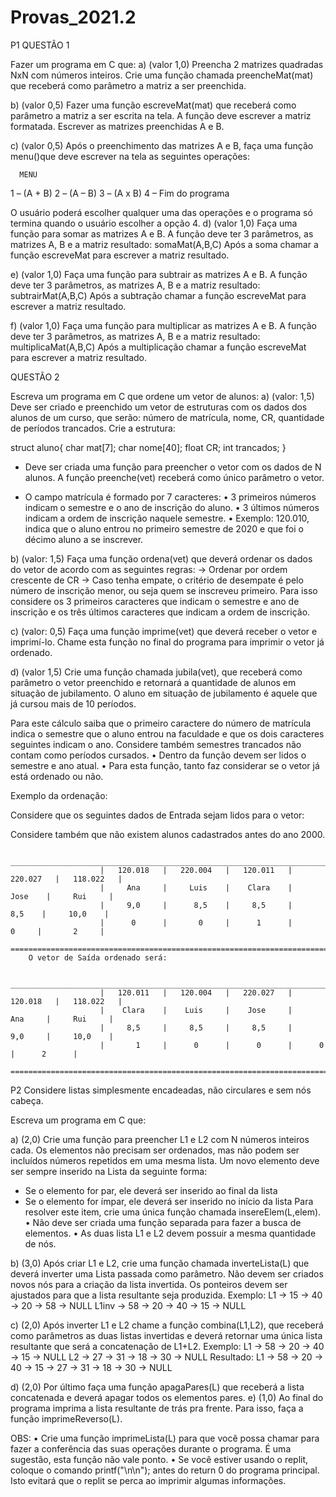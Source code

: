 # Provas_2021.2
P1
QUESTÃO 1

Fazer um programa em C que:
a) (valor 1,0) Preencha 2 matrizes quadradas NxN com números inteiros. Crie uma função
chamada preencheMat(mat) que receberá como parâmetro a matriz a ser preenchida.

b) (valor 0,5) Fazer uma função escreveMat(mat) que receberá como parâmetro a matriz a ser
escrita na tela. A função deve escrever a matriz formatada.
Escrever as matrizes preenchidas A e B.

c) (valor 0,5) Após o preenchimento das matrizes A e B, faça uma função menu()que deve
escrever na tela as seguintes operações:

      MENU
  1 – (A + B)
  2 – (A – B)
  3 – (A x B)
  4 – Fim do programa

O usuário poderá escolher qualquer uma das operações e o programa só termina quando o usuário
escolher a opção 4.
d) (valor 1,0) Faça uma função para somar as matrizes A e B. A função deve ter 3 parâmetros, as
matrizes A, B e a matriz resultado: somaMat(A,B,C)
Após a soma chamar a função escreveMat para escrever a matriz resultado.

e) (valor 1,0) Faça uma função para subtrair as matrizes A e B. A função deve ter 3 parâmetros, as
matrizes A, B e a matriz resultado: subtrairMat(A,B,C)
Após a subtração chamar a função escreveMat para escrever a matriz resultado.

f) (valor 1,0) Faça uma função para multiplicar as matrizes A e B. A função deve ter 3 parâmetros,
as matrizes A, B e a matriz resultado: multiplicaMat(A,B,C)
Após a multiplicação chamar a função escreveMat para escrever a matriz resultado.

QUESTÃO 2

Escreva um programa em C que ordene um vetor de alunos:
a) (valor: 1,5) Deve ser criado e preenchido um vetor de estruturas com os dados dos alunos de um
curso, que serão: número de matrícula, nome, CR, quantidade de períodos trancados.
Crie a estrutura:

  struct aluno{
    char mat[7];
    char nome[40];
    float CR;
    int trancados;
  }

  - Deve ser criada uma função para preencher o vetor com os dados de N alunos. A função
  preenche(vet) receberá como único parâmetro o vetor.

  - O campo matrícula é formado por 7 caracteres:
  • 3 primeiros números indicam o semestre e o ano de inscrição do aluno.
  • 3 últimos números indicam a ordem de inscrição naquele semestre.
  • Exemplo: 120.010, indica que o aluno entrou no primeiro semestre de 2020 e que foi
  o décimo aluno a se inscrever.

b) (valor: 1,5) Faça uma função ordena(vet) que deverá ordenar os dados do vetor de acordo
com as seguintes regras:
  → Ordenar por ordem crescente de CR
  → Caso tenha empate, o critério de desempate é pelo número de inscrição menor, ou seja quem
  se inscreveu primeiro. Para isso considere os 3 primeiros caracteres que indicam o semestre e
  ano de inscrição e os três últimos caracteres que indicam a ordem de inscrição.

c) (valor: 0,5) Faça uma função imprime(vet) que deverá receber o vetor e imprimí-lo. Chame
esta função no final do programa para imprimir o vetor já ordenado.

d) (valor 1,5) Crie uma função chamada jubila(vet), que receberá como parâmetro o vetor
preenchido e retornará a quantidade de alunos em situação de jubilamento.
O aluno em situação de jubilamento é aquele que já cursou mais de 10 períodos.

Para este cálculo saiba que o primeiro caractere do número de matrícula indica o semestre que
o aluno entrou na faculdade e que os dois caracteres seguintes indicam o ano. Considere
também semestres trancados não contam como períodos cursados.
• Dentro da função devem ser lidos o semestre e ano atual.
• Para esta função, tanto faz considerar se o vetor já está ordenado ou não.

Exemplo da ordenação:

Considere que os seguintes dados de Entrada sejam lidos para o vetor:

Considere também que não existem alunos cadastrados antes do ano 2000.

                        _______________________________________________________________________
                        |   120.018   |   220.004   |   120.011   |   220.027   |   118.022   |
                        |     Ana     |     Luis    |    Clara    |     Jose    |     Rui     |
                        |     9,0     |      8,5    |     8,5     |      8,5    |     10,0    |
                        |      0      |       0     |      1      |       0     |       2     |
                        =======================================================================
        O vetor de Saída ordenado será:

                        _______________________________________________________________________
                        |   120.011   |   120.004   |   220.027   |   120.018   |   118.022   |
                        |    Clara    |    Luis     |    Jose     |     Ana     |     Rui     |
                        |     8,5     |     8,5     |     8,5     |     9,0     |     10,0    |
                        |       1     |      0      |      0      |      0      |      2      |
                        ======================================================================= 
                        
                        

P2
Considere listas simplesmente encadeadas, não circulares e sem nós cabeça.

Escreva um programa em C que:

a) (2,0) Crie uma função para preencher L1 e L2 com N números inteiros cada. Os
elementos não precisam ser ordenados, mas não podem ser incluídos números
repetidos em uma mesma lista.
Um novo elemento deve ser sempre inserido na Lista da seguinte forma:
  - Se o elemento for par, ele deverá ser inserido ao final da lista
  - Se o elemento for ímpar, ele deverá ser inserido no início da lista
Para resolver este item, crie uma única função chamada insereElem(L,elem).
  • Não deve ser criada uma função separada para fazer a busca de elementos.
  • As duas lista L1 e L2 devem possuir a mesma quantidade de nós.


b) (3,0) Após criar L1 e L2, crie uma função chamada inverteLista(L) que deverá
inverter uma Lista passada como parâmetro.
Não devem ser criados novos nós para a criação da lista invertida. Os ponteiros devem
ser ajustados para que a lista resultante seja produzida.
Exemplo:
    L1 -> 15 -> 40 -> 20 -> 58 -> NULL
    L1inv -> 58 -> 20 -> 40 -> 15 -> NULL

c) (2,0) Após inverter L1 e L2 chame a função combina(L1,L2), que receberá como
parâmetros as duas listas invertidas e deverá retornar uma única lista resultante que será
a concatenação de L1+L2.
Exemplo:
    L1 -> 58 -> 20 -> 40 -> 15 -> NULL
    L2 -> 27 -> 31 -> 18 -> 30 -> NULL
Resultado: 
    L1 -> 58 -> 20 -> 40 -> 15 -> 27 -> 31 -> 18 -> 30 -> NULL

d) (2,0) Por último faça uma função apagaPares(L) que receberá a lista concatenada e
deverá apagar todos os elementos pares.
e) (1,0) Ao final do programa imprima a lista resultante de trás pra frente. Para isso, faça a
função imprimeReverso(L).

OBS:
  • Crie uma função imprimeLista(L) para que você possa chamar para fazer a
  conferência das suas operações durante o programa. É uma sugestão, esta função
  não vale ponto.
  • Se você estiver usando o replit, coloque o comando printf("\n\n"); antes do
  return 0 do programa principal. Isto evitará que o replit se perca ao imprimir
  algumas informações.
